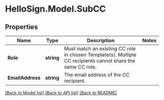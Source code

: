 # HelloSign.Model.SubCC

## Properties

Name | Type | Description | Notes
------------ | ------------- | ------------- | -------------
**Role** | **string** |  Must match an existing CC role in chosen Template(s). Multiple CC recipients cannot share the same CC role.  | 
**EmailAddress** | **string** |  The email address of the CC recipient.  | 

[[Back to Model list]](../README.md#documentation-for-models) [[Back to API list]](../README.md#documentation-for-api-endpoints) [[Back to README]](../README.md)

